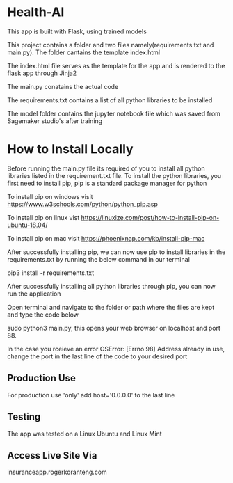 # Health-AI

This app is built with Flask, using trained models 

This project contains a folder and two files namely(requirements.txt and main.py). The folder cantains the template index.html

The index.html file serves as the template for the app and is rendered to the flask app through Jinja2

The main.py conatains the actual code

The requirements.txt contains a list of all python libraries to be installed

The model folder contains the jupyter notebook file which was saved from Sagemaker studio's after training

# How to Install Locally
Before running the main.py file its required of you to install all python libraries listed in the requirement.txt file. To install the python libraries, you first need to install pip, pip is a standard package manager for python

To install pip on windows visit https://www.w3schools.com/python/python_pip.asp

To install pip on linux vist https://linuxize.com/post/how-to-install-pip-on-ubuntu-18.04/

To install pip on mac visit https://phoenixnap.com/kb/install-pip-mac

After successfully installing pip, we can now use pip to install libraries in the requirements.txt by running the below command in our terminal

pip3 install -r requirements.txt

After successfully installing all python libraries through pip, you can now run the application

Open terminal and navigate to the folder or path where the files are kept and type the code below

sudo python3 main.py, this opens your web browser on localhost and port 88.

In the case you rceieve an error OSError: [Errno 98] Address already in use, change the port in the last line of the code to your desired port

## Production Use
For production use 'only' add host='0.0.0.0' to the last line

## Testing
The app was tested on a Linux Ubuntu and Linux Mint

## Access Live Site Via
insuranceapp.rogerkoranteng.com
